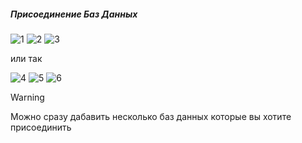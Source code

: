 ##### Присоединение Баз Данных

![1](https://github.com/user-attachments/assets/296b5664-bf69-4a07-a6df-6ec9254fec2b)
![2](https://github.com/user-attachments/assets/606c83c2-564d-4065-b827-47a5165e1dbf)
![3](https://github.com/user-attachments/assets/c39cd0d3-7c07-4aa9-b732-35df18a7f5d1)

или так

![4](https://github.com/user-attachments/assets/a4ed86e7-b654-426f-835f-fb9224d6aca4)
![5](https://github.com/user-attachments/assets/e65648e4-878f-4df8-8c04-bc4c2ddd869a)
![6](https://github.com/user-attachments/assets/434b4a29-afd4-4c3f-8faa-cab5b8b4d4e0)

> [!Warning]
> Можно сразу дабавить несколько баз данных которые вы хотите присоединить
